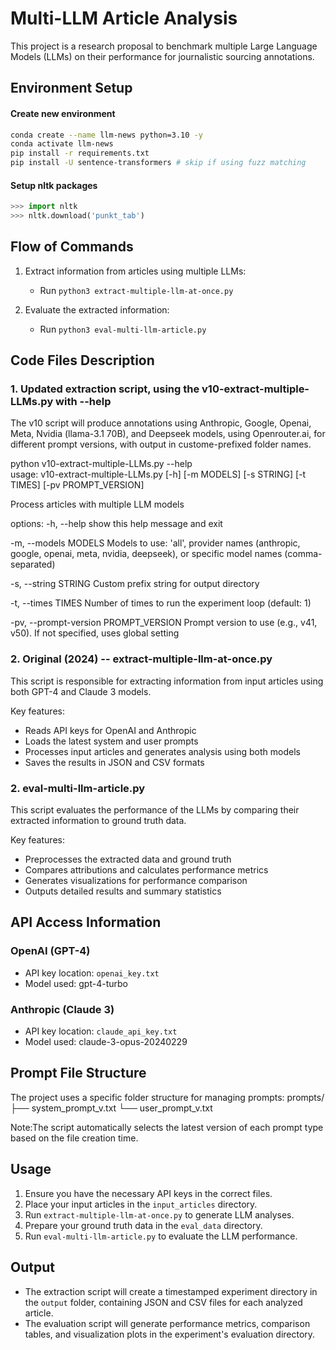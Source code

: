 # Multi-LLM Article Analysis

This project is a research proposal to benchmark multiple Large Language Models (LLMs) on their performance for journalistic sourcing annotations.

## Environment Setup

#### Create new environment 
```bash
conda create --name llm-news python=3.10 -y
conda activate llm-news
pip install -r requirements.txt
pip install -U sentence-transformers # skip if using fuzz matching
```

#### Setup nltk packages 
```python
>>> import nltk
>>> nltk.download('punkt_tab')
```

## Flow of Commands

1. Extract information from articles using multiple LLMs:
   - Run `python3 extract-multiple-llm-at-once.py`

2. Evaluate the extracted information:
   - Run `python3 eval-multi-llm-article.py`

## Code Files Description

### 1. Updated extraction script, using the v10-extract-multiple-LLMs.py with --help 

The v10 script will produce annotations using Anthropic, Google, Openai, Meta, Nvidia (llama-3.1 70B), and Deepseek models, using Openrouter.ai, for different prompt versions, with output in custome-prefixed folder names. 

python v10-extract-multiple-LLMs.py --help                             
usage: v10-extract-multiple-LLMs.py [-h] [-m MODELS] [-s STRING] [-t TIMES] [-pv PROMPT_VERSION]

Process articles with multiple LLM models

options:
  -h, --help            show this help message and exit
  
  -m, --models MODELS   Models to use: 'all', provider names (anthropic, google, openai, meta, nvidia, deepseek), or specific
                        model names (comma-separated)

  -s, --string STRING   Custom prefix string for output directory
  
  -t, --times TIMES     Number of times to run the experiment loop (default: 1)
  
  -pv, --prompt-version PROMPT_VERSION
                        Prompt version to use (e.g., v41, v50). If not specified, uses global setting
                        

### 2. Original (2024) -- extract-multiple-llm-at-once.py

This script is responsible for extracting information from input articles using both GPT-4 and Claude 3 models.

Key features:
- Reads API keys for OpenAI and Anthropic
- Loads the latest system and user prompts
- Processes input articles and generates analysis using both models
- Saves the results in JSON and CSV formats


### 2. eval-multi-llm-article.py

This script evaluates the performance of the LLMs by comparing their extracted information to ground truth data.

Key features:
- Preprocesses the extracted data and ground truth
- Compares attributions and calculates performance metrics
- Generates visualizations for performance comparison
- Outputs detailed results and summary statistics

## API Access Information

### OpenAI (GPT-4)
- API key location: `openai_key.txt`
- Model used: gpt-4-turbo

### Anthropic (Claude 3)
- API key location: `claude_api_key.txt`
- Model used: claude-3-opus-20240229

## Prompt File Structure

The project uses a specific folder structure for managing prompts:
prompts/
├── system_prompt_v.txt
└── user_prompt_v.txt

Note:The script automatically selects the latest version of each prompt type based on the file creation time.

## Usage

1. Ensure you have the necessary API keys in the correct files.
2. Place your input articles in the `input_articles` directory.
3. Run `extract-multiple-llm-at-once.py` to generate LLM analyses.
4. Prepare your ground truth data in the `eval_data` directory.
5. Run `eval-multi-llm-article.py` to evaluate the LLM performance.

## Output

- The extraction script will create a timestamped experiment directory in the `output` folder, containing JSON and CSV files for each analyzed article.
- The evaluation script will generate performance metrics, comparison tables, and visualization plots in the experiment's evaluation directory.
